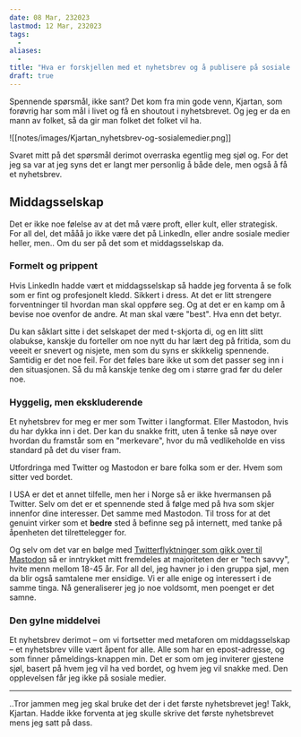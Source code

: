 ```yaml
---
date: 08 Mar, 232023
lastmod: 12 Mar, 232023
tags:
  - 
aliases:
  - 
title: "Hva er forskjellen med et nyhetsbrev og å publisere på sosiale medier?"
draft: true
---
```

Spennende spørsmål, ikke sant? Det kom fra min gode venn, Kjartan, som forøvrig har som mål i livet og få en shoutout i nyhetsbrevet. Og jeg er da en mann av folket, så da gir man folket det folket vil ha.

![[notes/images/Kjartan_nyhetsbrev-og-sosialemedier.png]]

Svaret mitt på det spørsmål derimot overraska egentlig meg sjøl og. For det jeg sa var at jeg syns det er langt mer personlig å både dele, men også å få et nyhetsbrev.

## Middagsselskap

Det er ikke noe følelse av at det må være proft, eller kult, eller strategisk. For all del, det mååå jo ikke være det på LinkedIn, eller andre sosiale medier heller, men.. Om du ser på det som et middagsselskap da.

### Formelt og prippent

Hvis LinkedIn hadde vært et middagsselskap så hadde jeg forventa å se folk som er fint og profesjonelt kledd. Sikkert i dress. At det er litt strengere forventninger til hvordan man skal oppføre seg. Og at det er en kamp om å bevise noe ovenfor de andre. At man skal være "best". Hva enn det betyr.

Du kan såklart sitte i det selskapet der med t-skjorta di, og en litt slitt olabukse, kanskje du forteller om noe nytt du har lært deg på fritida, som du veeeit er snevert og nisjete, men som du syns er skikkelig spennende. Samtidig er det noe feil. For det føles bare ikke ut som det passer seg inn i den situasjonen. Så du må kanskje tenke deg om i større grad før du deler noe.

### Hyggelig, men ekskluderende

Et nyhetsbrev for meg er mer som Twitter i langformat. Eller Mastodon, hvis du har dykka inn i det. Der kan du snakke fritt, uten å tenke så nøye over hvordan du framstår som en "merkevare",  hvor du må vedlikeholde en viss standard på det du viser fram. 

Utfordringa med Twitter og Mastodon er bare folka som er der. Hvem som sitter ved bordet.

I USA er det et annet tilfelle, men her i Norge så er ikke hvermansen på Twitter. Selv om det er et spennende sted å følge med på hva som skjer innenfor dine interesser. Det samme med Mastodon. Til tross for at det genuint virker som et **bedre** sted å befinne seg på internett, med tanke på åpenheten det tilrettelegger for. 

Og selv om det var en bølge med [Twitterflyktninger som gikk over til Mastodon](https://www.kode24.no/artikkel/norske-twitter-brukere-flykter-til-mastodon-et-steg-i-riktig-retning/77612665) så er inntrykket mitt fremdeles at majoriteten der er "tech savvy", hvite menn mellom 18-45 år. For all del, jeg havner jo i den gruppa sjøl, men da blir også samtalene mer ensidige. Vi er alle enige og interessert i de samme tinga. Nå generaliserer jeg jo noe voldsomt, men poenget er det samne.

### Den gylne middelvei

Et nyhetsbrev derimot – om vi fortsetter med metaforen om middagsselskap – et nyhetsbrev ville vært åpent for alle. Alle som har en epost-adresse, og som finner påmeldings-knappen min. Det er som om jeg inviterer gjestene sjøl, basert på hvem jeg vil ha ved bordet, og hvem jeg vil snakke med. Den opplevelsen får jeg ikke på sosiale medier.

---

..Tror jammen meg jeg skal bruke det der i det første nyhetsbrevet jeg! Takk, Kjartan. Hadde ikke forventa at jeg skulle skrive det første nyhetsbrevet mens jeg satt på dass.